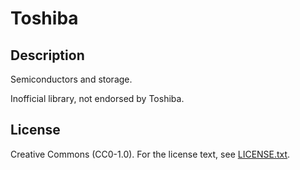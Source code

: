 # Toshiba

## Description

Semiconductors and storage.

Inofficial library, not endorsed by Toshiba.

## License

Creative Commons (CC0-1.0). For the license text, see [LICENSE.txt](LICENSE.txt).
